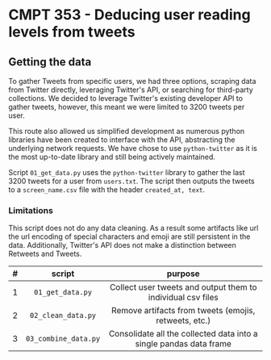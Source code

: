 # CMPT 353 - Deducing user reading levels from tweets
## Getting the data
To gather Tweets from specific users, we had three options, scraping data from Twitter directly, leveraging Twitter's API, or searching for third-party collections.
We decided to leverage Twitter's existing developer API to gather tweets, however, this meant we were limited to 3200 tweets per user.

This route also allowed us simplified development as numerous python libraries have been created to interface with the API, abstracting the underlying network requests.
We have chose to use `python-twitter` as it is the most up-to-date library and still being actively maintained.

Script `01_get_data.py` uses the `python-twitter` library to gather the last 3200 tweets for a user from `users.txt`. 
The script then outputs the tweets to a `screen_name.csv` file with the header `created_at, text`.

### Limitations
This script does not do any data cleaning. As a result some artifacts like url the url encoding of special characters and emoji are still persistent in the data. 
Additionally, Twitter's API does not make a distinction between Retweets and Tweets.


| # | script | purpose |
| :---: | :---: | :---: |
| 1 | `01_get_data.py` | Collect user tweets and output them to individual csv files
| 2 | `02_clean_data.py` | Remove artifacts from tweets (emojis, retweets, etc.)
| 3 | `03_combine_data.py` | Consolidate all the collected data into a single pandas data frame